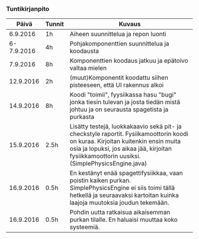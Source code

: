 ### Tuntikirjanpito
Päivä | Tunnit | Kuvaus
--------------- | ----- | ------
6.9.2016 | 1h | Aiheen suunnittelua ja repon luonti
6-7.9.2016 | 4h | Pohjakomponenttien suunnittelua ja koodausta
7.9.2016 | 8h | Komponenttien koodaus jatkuu ja epätoivo valtaa mielen
12.9.2016| 2h | (muut)Komponentit koodattu siihen pisteeseen, että UI rakennus alkoi
14.9.2016 | 8h | Koodi "toimii", fyysiikassa hasu "bugi" jonka tiesin tulevan ja josta tiedän mistä johtuu ja on seurausta spagetista ja purkasta
15.9.2016 | 2.5h |Lisätty testejä, luokkakaavio sekä pit- ja checkstyle raportit. Fysiikamoottorin koodi on kuraa. Kirjoitan kuitenkin ensin muita osia ja lopuksi, jos aikaa jää, kirjoitan fysiikkamoottorin uusiksi. (SimplePhysicsEngine.java)
16.9.2016 | 0.5h | En kestänyt enää spagettifysiikkaa, vaan poistin kaiken purkan. SimplePhysicsEngine ei siis toimi tällä hetkellä ja seuraavaksi kartoitan kuinka laajoja muutoksia joudun tekemään.
16.9.2016 | 0.5h | Pohdin uutta ratkaisua aikaisemman purkan tilalle. En haluaisi muuttaa koko systeemiä.
